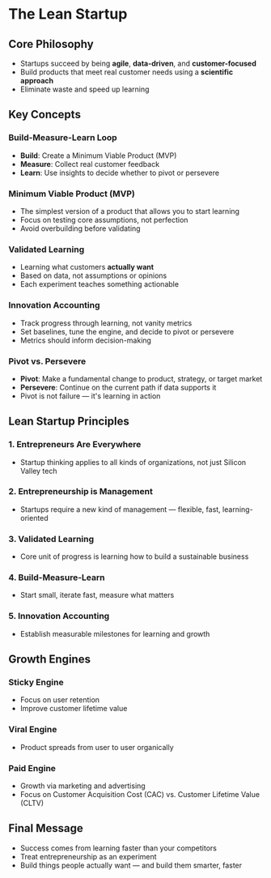 # The Lean Startup

## Core Philosophy
- Startups succeed by being **agile**, **data-driven**, and **customer-focused**
- Build products that meet real customer needs using a **scientific approach**
- Eliminate waste and speed up learning

## Key Concepts

### Build-Measure-Learn Loop
- **Build**: Create a Minimum Viable Product (MVP)
- **Measure**: Collect real customer feedback
- **Learn**: Use insights to decide whether to pivot or persevere

### Minimum Viable Product (MVP)
- The simplest version of a product that allows you to start learning
- Focus on testing core assumptions, not perfection
- Avoid overbuilding before validating

### Validated Learning
- Learning what customers **actually want**
- Based on data, not assumptions or opinions
- Each experiment teaches something actionable

### Innovation Accounting
- Track progress through learning, not vanity metrics
- Set baselines, tune the engine, and decide to pivot or persevere
- Metrics should inform decision-making

### Pivot vs. Persevere
- **Pivot**: Make a fundamental change to product, strategy, or target market
- **Persevere**: Continue on the current path if data supports it
- Pivot is not failure — it's learning in action

## Lean Startup Principles

### 1. Entrepreneurs Are Everywhere
- Startup thinking applies to all kinds of organizations, not just Silicon Valley tech

### 2. Entrepreneurship is Management
- Startups require a new kind of management — flexible, fast, learning-oriented

### 3. Validated Learning
- Core unit of progress is learning how to build a sustainable business

### 4. Build-Measure-Learn
- Start small, iterate fast, measure what matters

### 5. Innovation Accounting
- Establish measurable milestones for learning and growth

## Growth Engines

### Sticky Engine
- Focus on user retention
- Improve customer lifetime value

### Viral Engine
- Product spreads from user to user organically

### Paid Engine
- Growth via marketing and advertising
- Focus on Customer Acquisition Cost (CAC) vs. Customer Lifetime Value (CLTV)

## Final Message
- Success comes from learning faster than your competitors
- Treat entrepreneurship as an experiment
- Build things people actually want — and build them smarter, faster
